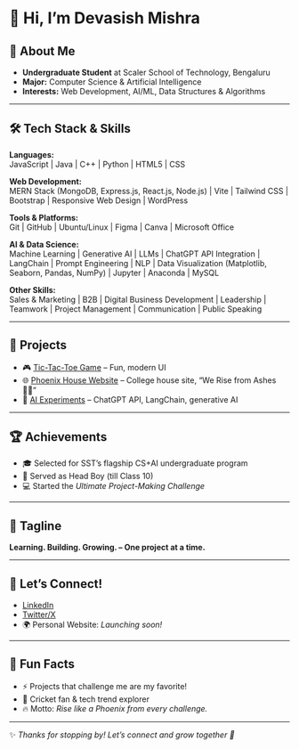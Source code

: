 # 👋 Hi, I’m Devasish Mishra

## 🚀 About Me
- **Undergraduate Student** at Scaler School of Technology, Bengaluru
- **Major:** Computer Science & Artificial Intelligence
- **Interests:** Web Development, AI/ML, Data Structures & Algorithms

---

## 🛠️ Tech Stack & Skills

**Languages:**  
JavaScript | Java | C++ | Python | HTML5 | CSS

**Web Development:**  
MERN Stack (MongoDB, Express.js, React.js, Node.js) | Vite | Tailwind CSS | Bootstrap | Responsive Web Design | WordPress

**Tools & Platforms:**  
Git | GitHub | Ubuntu/Linux | Figma | Canva | Microsoft Office

**AI & Data Science:**  
Machine Learning | Generative AI | LLMs | ChatGPT API Integration | LangChain | Prompt Engineering | NLP | Data Visualization (Matplotlib, Seaborn, Pandas, NumPy) | Jupyter | Anaconda | MySQL

**Other Skills:**  
Sales & Marketing | B2B | Digital Business Development | Leadership | Teamwork | Project Management | Communication | Public Speaking

---

## 📌 Projects

- 🎮 [Tic-Tac-Toe Game](#) – Fun, modern UI
- 🌐 [Phoenix House Website](#) – College house site, “We Rise from Ashes 🐦‍🔥”
- 🤖 [AI Experiments](#) – ChatGPT API, LangChain, generative AI

---

## 🏆 Achievements

- 🎓 Selected for SST’s flagship CS+AI undergraduate program
- 🏅 Served as Head Boy (till Class 10)
- 💻 Started the *Ultimate Project-Making Challenge*

---

## 🌟 Tagline

**Learning. Building. Growing. – One project at a time.**

---

## 🔗 Let’s Connect!

- [LinkedIn](#)  
- [Twitter/X](#)  
- 🌍 Personal Website: *Launching soon!*

---

## 🎯 Fun Facts

- ⚡ Projects that challenge me are my favorite!
- 🏏 Cricket fan & tech trend explorer
- 🔥 Motto: *Rise like a Phoenix from every challenge.*

---

✨ *Thanks for stopping by! Let’s connect and grow together 🚀*
